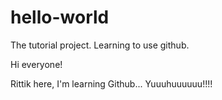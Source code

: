 # hello-world
The tutorial project. Learning to use github.

Hi everyone!

Rittik here, I'm learning Github... Yuuuhuuuuuu!!!!
